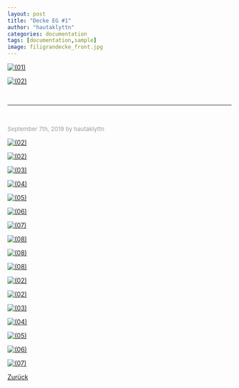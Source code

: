 ```yaml
---
layout: post
title: "Decke EG #1"
author: "hautaklyttn"
categories: documentation
tags: [documentation,sample]
image: filigrandecke_front.jpg
---
```


<a href="../assets/img/04_09_2019_(1).jpg" data-lightbox="decke01" data-title="">![(01)](../assets/img/04_09_2019_(1).jpg)</a>

<a href="../assets/img/04_09_2019_(2).jpg" data-lightbox="decke01" data-title="">![(02)](../assets/img/04_09_2019_(2).jpg)</a>

<br>

***  

<br>

<font size="-1"><span style="color:#9d9d9d ">September 7th, 2019 by hautaklyttn</span></font>

<a href="../assets/img/07_09_2019_(1).jpg" data-lightbox="decke01" data-title="">![(02)](../assets/img/07_09_2019_(1).jpg)</a>

<a href="../assets/img/07_09_2019_(2).jpg" data-lightbox="decke01" data-title="">![(02)](../assets/img/07_09_2019_(2).jpg)</a>

<a href="../assets/img/07_09_2019_(3).jpg" data-lightbox="decke01" data-title="">![(03)](../assets/img/07_09_2019_(3).jpg)</a>

<a href="../assets/img/07_09_2019_(4).jpg" data-lightbox="decke01" data-title="">![(04)](../assets/img/07_09_2019_(4).jpg)</a>

<a href="../assets/img/07_09_2019_(5).jpg" data-lightbox="decke01" data-title="">![(05)](../assets/img/07_09_2019_(5).jpg)</a>

<a href="../assets/img/07_09_2019_(6).jpg" data-lightbox="decke01" data-title="">![(06)](../assets/img/07_09_2019_(6).jpg)</a>

<a href="../assets/img/07_09_2019_(7).jpg" data-lightbox="decke01" data-title="">![(07)](../assets/img/07_09_2019_(7).jpg)</a>

<a href="../assets/img/07_09_2019_(8).jpg" data-lightbox="decke01" data-title="">![(08)](../assets/img/07_09_2019_(8).jpg)</a>

<a href="../assets/img/07_09_2019_(9).jpg" data-lightbox="decke01" data-title="">![(08)](../assets/img/07_09_2019_(9).jpg)</a>

<a href="../assets/img/07_09_2019_(10).jpg" data-lightbox="decke01" data-title="">![(08)](../assets/img/07_09_2019_(10).jpg)</a>

<a href="../assets/img/07_09_2019_(11).jpg" data-lightbox="decke01" data-title="">![(02)](../assets/img/07_09_2019_(11).jpg)</a>

<a href="../assets/img/07_09_2019_(12).jpg" data-lightbox="decke01" data-title="">![(02)](../assets/img/07_09_2019_(12).jpg)</a>

<a href="../assets/img/07_09_2019_(13).jpg" data-lightbox="decke01" data-title="">![(03)](../assets/img/07_09_2019_(13).jpg)</a>

<a href="../assets/img/07_09_2019_(14).jpg" data-lightbox="decke01" data-title="">![(04)](../assets/img/07_09_2019_(14).jpg)</a>

<a href="../assets/img/07_09_2019_(15).jpg" data-lightbox="decke01" data-title="">![(05)](../assets/img/07_09_2019_(15).jpg)</a>

<a href="../assets/img/07_09_2019_(16).jpg" data-lightbox="decke01" data-title="">![(06)](../assets/img/07_09_2019_(16).jpg)</a>

<a href="../assets/img/07_09_2019_(17).jpg" data-lightbox="decke01" data-title="">![(07)](../assets/img/07_09_2019_(17).jpg)</a>

[Zurück](/hausblog)  
